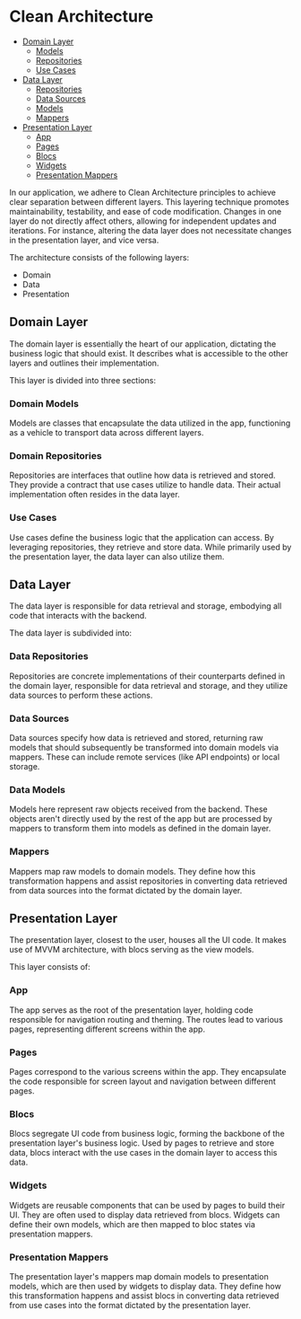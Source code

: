 # Clean Architecture

- [Domain Layer](#domain-layer)
    - [Models](#domain-models)
    - [Repositories](#domain-repositories)
    - [Use Cases](#use-cases)
- [Data Layer](#data-layer)
    - [Repositories](#data-repositories)
    - [Data Sources](#data-sources)
    - [Models](#data-models)
    - [Mappers](#mappers)
- [Presentation Layer](#presentation-layer)
    - [App](#app)
    - [Pages](#pages)
    - [Blocs](#blocs)
    - [Widgets](#widgets)
    - [Presentation Mappers](#presentation-mappers)

      
In our application, we adhere to Clean Architecture principles to achieve clear separation between different layers. This layering technique promotes maintainability, testability, and ease of code modification. Changes in one layer do not directly affect others, allowing for independent updates and iterations. For instance, altering the data layer does not necessitate changes in the presentation layer, and vice versa.

The architecture consists of the following layers:

- Domain
- Data
- Presentation


## Domain Layer
The domain layer is essentially the heart of our application, dictating the business logic that should exist. It describes what is accessible to the other layers and outlines their implementation.

This layer is divided into three sections:

### Domain Models
Models are classes that encapsulate the data utilized in the app, functioning as a vehicle to transport data across different layers.

### Domain Repositories
Repositories are interfaces that outline how data is retrieved and stored. They provide a contract that use cases utilize to handle data. Their actual implementation often resides in the data layer.

### Use Cases
Use cases define the business logic that the application can access. By leveraging repositories, they retrieve and store data. While primarily used by the presentation layer, the data layer can also utilize them.


## Data Layer
The data layer is responsible for data retrieval and storage, embodying all code that interacts with the backend.

The data layer is subdivided into:

### Data Repositories
Repositories are concrete implementations of their counterparts defined in the domain layer, responsible for data retrieval and storage, and they utilize data sources to perform these actions.

### Data Sources
Data sources specify how data is retrieved and stored, returning raw models that should subsequently be transformed into domain models via mappers. These can include remote services (like API endpoints) or local storage.

### Data Models
Models here represent raw objects received from the backend. These objects aren't directly used by the rest of the app but are processed by mappers to transform them into models as defined in the domain layer.

### Mappers
Mappers map raw models to domain models. They define how this transformation happens and assist repositories in converting data retrieved from data sources into the format dictated by the domain layer.


## Presentation Layer
The presentation layer, closest to the user, houses all the UI code. It makes use of MVVM architecture, with blocs serving as the view models.

This layer consists of:

### App
The app serves as the root of the presentation layer, holding code responsible for navigation routing and theming. The routes lead to various pages, representing different screens within the app.

### Pages
Pages correspond to the various screens within the app. They encapsulate the code responsible for screen layout and navigation between different pages.

### Blocs
Blocs segregate UI code from business logic, forming the backbone of the presentation layer's business logic. Used by pages to retrieve and store data, blocs interact with the use cases in the domain layer to access this data.

### Widgets
Widgets are reusable components that can be used by pages to build their UI. They are often used to display data retrieved from blocs. Widgets can define their own models, which are then mapped to bloc states via presentation mappers.

### Presentation Mappers
The presentation layer's mappers map domain models to presentation models, which are then used by widgets to display data. They define how this transformation happens and assist blocs in converting data retrieved from use cases into the format dictated by the presentation layer.
